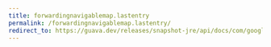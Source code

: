 ```yaml
---
title: forwardingnavigablemap.lastentry
permalink: /forwardingnavigablemap.lastentry/
redirect_to: https://guava.dev/releases/snapshot-jre/api/docs/com/google/common/collect/ForwardingNavigableMap.html#lastEntry--
---
```

